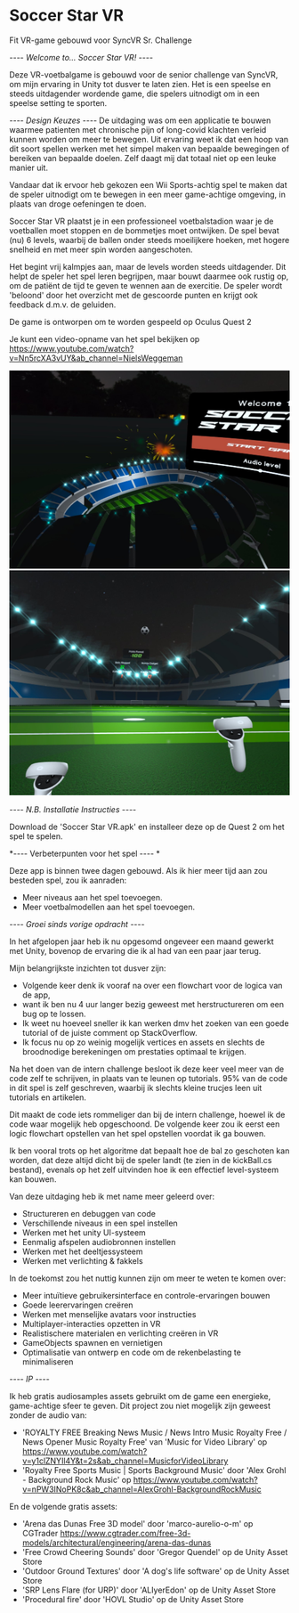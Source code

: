 # Soccer Star VR

Fit VR-game gebouwd voor SyncVR Sr. Challenge

*---- Welcome to... Soccer Star VR! ----*

Deze VR-voetbalgame is gebouwd voor de senior challenge van SyncVR, om mijn ervaring 
in Unity tot dusver te laten zien. Het is een speelse en steeds uitdagender wordende game,
die spelers uitnodigt om in een speelse setting te sporten.

*---- Design Keuzes ----*
De uitdaging was om een applicatie te bouwen waarmee patienten met chronische pijn 
of long-covid klachten verleid kunnen worden om meer te bewegen. Uit ervaring weet ik dat
een hoop van dit soort spellen werken met het simpel maken van bepaalde bewegingen of bereiken
van bepaalde doelen. Zelf daagt mij dat totaal niet op een leuke manier uit.

Vandaar dat ik ervoor heb gekozen een Wii Sports-achtig spel te maken dat de speler uitnodigt
om te bewegen in een meer game-achtige omgeving, in plaats van droge oefeningen te doen.

Soccer Star VR plaatst je in een professioneel voetbalstadion waar je de voetballen moet stoppen
en de bommetjes moet ontwijken. De spel bevat (nu) 6 levels, waarbij de ballen onder steeds 
moeilijkere hoeken, met hogere snelheid en met meer spin worden aangeschoten.

Het begint vrij kalmpjes aan, maar de levels worden steeds uitdagender. Dit helpt de speler
het spel leren begrijpen, maar bouwt daarmee ook rustig op, om de patiënt de tijd te geven
te wennen aan de exercitie. De speler wordt 'beloond' door het overzicht met de gescoorde punten
en krijgt ook feedback d.m.v. de geluiden.

De game is ontworpen om te worden gespeeld op Oculus Quest 2

Je kunt een video-opname van het spel bekijken op https://www.youtube.com/watch?v=Nn5rcXA3vUY&ab_channel=NielsWeggeman

![alt text](https://github.com/NielsWeggeman/Soccer-Star-VR/blob/master/Soccer%20Star%20VR%20Main%20menu%20view.jpg)
![alt text](https://github.com/NielsWeggeman/Soccer-Star-VR/blob/master/Soccer%20Star%20VR%20Game%20view.jpg)

*---- N.B. Installatie Instructies ----*

Download de 'Soccer Star VR.apk' en installeer deze op de Quest 2 om het spel te spelen.

*---- Verbeterpunten voor het spel ---- *

Deze app is binnen twee dagen gebouwd. Als ik hier meer tijd aan zou besteden
spel, zou ik aanraden:

- Meer niveaus aan het spel toevoegen.
- Meer voetbalmodellen aan het spel toevoegen.


*---- Groei sinds vorige opdracht ----*

In het afgelopen jaar heb ik nu opgesomd ongeveer een maand gewerkt met Unity,
bovenop de ervaring die ik al had van een paar jaar terug.

Mijn belangrijkste inzichten tot dusver zijn:

- Volgende keer denk ik vooraf na over een flowchart voor de logica van de app, 
- want ik ben nu 4 uur langer bezig geweest met herstructureren om een bug op te lossen.
- Ik weet nu hoeveel sneller ik kan werken dmv het zoeken van een goede tutorial of de 
  juiste comment op StackOverflow.
- Ik focus nu op zo weinig mogelijk vertices en assets en slechts de broodnodige 
  berekeningen om prestaties optimaal te krijgen.

Na het doen van de intern challenge besloot ik deze keer veel meer van de code zelf 
te schrijven, in plaats van te leunen op tutorials. 95% van de code in dit spel is 
zelf geschreven, waarbij ik slechts kleine trucjes leen uit tutorials en artikelen.

Dit maakt de code iets rommeliger dan bij de intern challenge, hoewel ik de code waar
mogelijk heb opgeschoond. De volgende keer zou ik eerst een logic flowchart opstellen 
van het spel opstellen voordat ik ga bouwen.

Ik ben vooral trots op het algoritme dat bepaalt hoe de bal zo geschoten kan worden, 
dat deze altijd dicht bij de speler landt (te zien in de kickBall.cs bestand), 
evenals op het zelf uitvinden hoe ik een effectief level-systeem kan bouwen.

Van deze uitdaging heb ik met name meer geleerd over:
- Structureren en debuggen van code
- Verschillende niveaus in een spel instellen
- Werken met het unity UI-systeem
- Eenmalig afspelen audiobronnen instellen
- Werken met het deeltjessysteem
- Werken met verlichting & fakkels

In de toekomst zou het nuttig kunnen zijn om meer te weten te komen over:
- Meer intuïtieve gebruikersinterface en controle-ervaringen bouwen
- Goede leerervaringen creëren
- Werken met menselijke avatars voor instructies
- Multiplayer-interacties opzetten in VR
- Realistischere materialen en verlichting creëren in VR
- GameObjects spawnen en vernietigen
- Optimalisatie van ontwerp en code om de rekenbelasting te minimaliseren

*---- IP ----*

Ik heb gratis audiosamples assets gebruikt om de game een energieke, game-achtige sfeer te geven.
Dit project zou niet mogelijk zijn geweest zonder de audio van:
- 'ROYALTY FREE Breaking News Music / News Intro Music Royalty Free / News Opener Music Royalty Free' van 'Music for Video Library'
  op https://www.youtube.com/watch?v=y1clZNYIl4Y&t=2s&ab_channel=MusicforVideoLibrary
- 'Royalty Free Sports Music | Sports Background Music' door 'Alex Grohl - Background Rock Music'
  op https://www.youtube.com/watch?v=nPW3INoPK8c&ab_channel=AlexGrohl-BackgroundRockMusic

En de volgende gratis assets:
- 'Arena das Dunas Free 3D model' door 'marco-aurelio-o-m' op CGTrader https://www.cgtrader.com/free-3d-models/architectural/engineering/arena-das-dunas
- 'Free Crowd Cheering Sounds' door 'Gregor Quendel' op de Unity Asset Store
- 'Outdoor Ground Textures' door 'A dog's life software' op de Unity Asset Store
- 'SRP Lens Flare (for URP)' door 'ALIyerEdon' op de Unity Asset Store
- 'Procedural fire' door 'HOVL Studio' op de Unity Asset Store
